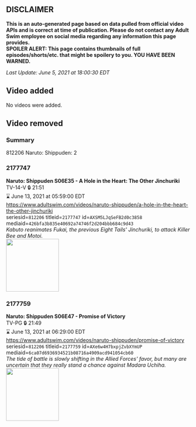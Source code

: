 ## DISCLAIMER
**This is an auto-generated page based on data pulled from official video APIs and is correct at time of publication. Please do not contact any Adult Swim employee on social media regarding any information this page provides.**  
**SPOILER ALERT: This page contains thumbnails of full episodes/shorts/etc. that might be spoilery to you. YOU HAVE BEEN WARNED.**  

_Last Update: June 5, 2021 at 18:00:30 EDT_
## Video added
No videos were added.  
## Video removed
### Summary
812206 Naruto: Shippuden: 2  
### 2177747
**Naruto: Shippuden S06E35 - A Hole in the Heart: The Other Jinchuriki**  
TV-14-V 🔒 21:51  
⌛ June 13, 2021 at 05:59:00 EDT  
https://www.adultswim.com/videos/naruto-shippuden/a-hole-in-the-heart-the-other-jinchuriki  
seriesid=`812206` titleid=`2177747` id=`AXSM5LJqSeFB2d0c3858` mediaid=`426bfa3b835e40692a74746f2d204bbb684c9d43`  
_Kabuto reanimates Fukai, the previous Eight Tails' Jinchuriki, to attack Killer Bee and Motoi._  
<a href="https://media.cdn.adultswim.com/uploads/20200914/thumbnails/2_20914953489-narutoshippuden_318_AHoleintheHeart.jpg"><img src="https://media.cdn.adultswim.com/uploads/20200914/thumbnails/2_20914953489-narutoshippuden_318_AHoleintheHeart.jpg" height="144px" /></a>
### 2177759
**Naruto: Shippuden S06E47 - Promise of Victory**  
TV-PG 🔒 21:49  
⌛ June 13, 2021 at 06:29:00 EDT  
https://www.adultswim.com/videos/naruto-shippuden/promise-of-victory  
seriesid=`812206` titleid=`2177759` id=`AXe6w4H7bxpjZvbXYmUP` mediaid=`6ca07d6936934521b08716a4909acd941054cb60`  
_The tide of battle is slowly shifting in the Allied Forces' favor, but many are uncertain that they really stand a chance against Madara Uchiha._  
<a href="https://media.cdn.adultswim.com/uploads/20210219/thumbnails/2_21219948281-NarutoShippuden_330_PromiseOfVictory.jpg"><img src="https://media.cdn.adultswim.com/uploads/20210219/thumbnails/2_21219948281-NarutoShippuden_330_PromiseOfVictory.jpg" height="144px" /></a>
